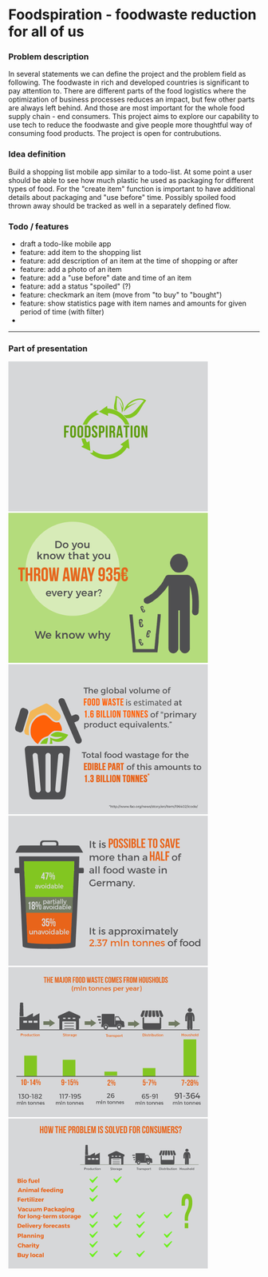 # Foodspiration - foodwaste reduction for all of us

### Problem description

In several statements we can define the project and the problem field as following. The foodwaste in rich and developed countries is significant to pay attention to. There are different parts of the food logistics where the optimization of business processes reduces an impact, but few other parts are always left behind. And those are most important for the whole food supply chain - end consumers. This project aims to explore our capability to use tech to reduce the foodwaste and give people more thoughtful way of consuming food products. The project is open for contrubutions.

### Idea definition

Build a shopping list mobile app similar to a todo-list. At some point a user should be able to see how much plastic he used as packaging for different types of food. For the "create item" function is important to have additional details about packaging and "use before" time. Possibly spoiled food thrown away should be tracked as well in a separately defined flow.

### Todo / features

 - draft a todo-like mobile app
 - feature: add item to the shopping list
 - feature: add description of an item at the time of shopping or after
 - feature: add a photo of an item
 - feature: add a "use before" date and time of an item
 - feature: add a status "spoiled" (?)
 - feature: checkmark an item (move from "to buy" to "bought")
 - feature: show statistics page with item names and amounts for given period of time (with filter)
 -

----

### Part of presentation

![Screenshot](docs/01.min.png)
![Screenshot](docs/02.min.png)
![Screenshot](docs/03.min.png)
![Screenshot](docs/04.min.png)
![Screenshot](docs/06.min.png)
![Screenshot](docs/07.min.png)
